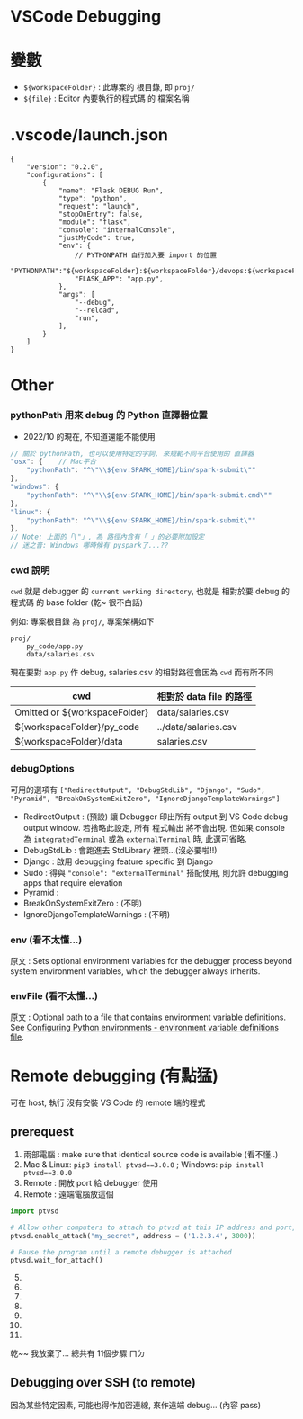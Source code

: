 # VSCode Debugging

# 變數

- `${workspaceFolder}` : 此專案的 根目錄, 即 `proj/`
- `${file}` : Editor 內要執行的程式碼 的 檔案名稱


# .vscode/launch.json

```jsonc
{
    "version": "0.2.0",
    "configurations": [
        {
            "name": "Flask DEBUG Run",
            "type": "python",
            "request": "launch",
            "stopOnEntry": false,
            "module": "flask",
            "console": "internalConsole",
            "justMyCode": true,
            "env": {
                // PYTHONPATH 自行加入要 import 的位置
                "PYTHONPATH":"${workspaceFolder}:${workspaceFolder}/devops:${workspaceFolder}/devops/service:${workspaceFolder}/data",
                "FLASK_APP": "app.py",
            },
            "args": [
                "--debug", 
                "--reload",
                "run", 
            ],
        }
    ]
}
```


# Other

### pythonPath 用來 debug 的 Python 直譯器位置

- 2022/10 的現在, 不知道還能不能使用

```js
// 關於 pythonPath, 也可以使用特定的字詞, 來規範不同平台使用的 直譯器
"osx": {    // Mac平台
    "pythonPath": "^\"\\${env:SPARK_HOME}/bin/spark-submit\""
},
"windows": {
    "pythonPath": "^\"\\${env:SPARK_HOME}/bin/spark-submit.cmd\""
},
"linux": {
    "pythonPath": "^\"\\${env:SPARK_HOME}/bin/spark-submit\""
},
// Note: 上面的「\"」, 為 路徑內含有「 」的必要附加設定
// 迷之音: Windows 哪時候有 pyspark了...??
```


### cwd 說明

`cwd` 就是 debugger 的 `current working directory`, 也就是 相對於要 debug 的程式碼 的 base folder (乾~ 很不白話)

例如: 專案根目錄 為 `proj/`, 專案架構如下

```
proj/
    py_code/app.py
    data/salaries.csv
```

現在要對 `app.py` 作 debug, salaries.csv 的相對路徑會因為 `cwd` 而有所不同

cwd                             | 相對於 data file 的路徑
------------------------------- | --------------------------
Omitted or ${workspaceFolder}   | data/salaries.csv
${workspaceFolder}/py_code      | ../data/salaries.csv
${workspaceFolder}/data         | salaries.csv


### debugOptions

可用的選項有 `["RedirectOutput", "DebugStdLib", "Django", "Sudo", "Pyramid", "BreakOnSystemExitZero", "IgnoreDjangoTemplateWarnings"]`

- RedirectOutput : (預設) 讓 Debugger 印出所有 output 到 VS Code debug output window. 若捨略此設定, 所有 程式輸出 將不會出現. 但如果 console 為 `integratedTerminal` 或為 `externalTerminal` 時, 此選可省略.
- DebugStdLib : 會跑進去 StdLibrary 裡頭...(沒必要啦!!)
- Django : 啟用 debugging feature specific 到 Django
- Sudo : 得與 `"console": "externalTerminal"` 搭配使用, 則允許 debugging apps that require elevation
- Pyramid : 
- BreakOnSystemExitZero : (不明)
- IgnoreDjangoTemplateWarnings : (不明)


### env (看不太懂...)

原文 : Sets optional environment variables for the debugger process beyond system environment variables, which the debugger always inherits.


### envFile (看不太懂...)

原文 : Optional path to a file that contains environment variable definitions. See [Configuring Python environments - environment variable definitions file](https://code.visualstudio.com/docs/python/environments#_environment-variable-definitions-file).


# Remote debugging (有點猛)

可在 host, 執行 沒有安裝 VS Code 的 remote 端的程式

## prerequest
1. 兩部電腦 : make sure that identical source code is available (看不懂..)
2. Mac & Linux: `pip3 install ptvsd==3.0.0` ; Windows: `pip install ptvsd==3.0.0`
3. Remote : 開放 port 給 debugger 使用
4. Remote : 遠端電腦放這個
```py
import ptvsd

# Allow other computers to attach to ptvsd at this IP address and port, using the secret
ptvsd.enable_attach("my_secret", address = ('1.2.3.4', 3000))

# Pause the program until a remote debugger is attached
ptvsd.wait_for_attach()
```
5. 
6. 
7. 
8. 
9. 
10. 
11. 

乾~~ 我放棄了... 總共有 11個步驟 ㄇㄉ


## Debugging over SSH (to remote)

因為某些特定因素, 可能也得作加密連線, 來作遠端 debug... (內容 pass)
